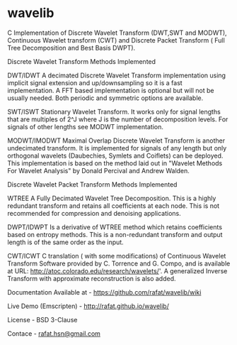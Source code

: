 wavelib
=======

C Implementation of Discrete Wavelet Transform (DWT,SWT and MODWT), Continuous Wavelet transform (CWT) and Discrete Packet Transform ( Full Tree Decomposition and Best Basis DWPT).

Discrete Wavelet Transform Methods Implemented

DWT/IDWT A decimated Discrete Wavelet Transform implementation using implicit signal extension and up/downsampling so it is a fast implementation. A FFT based implementation is optional but will not be usually needed. Both periodic and symmetric options are available.

SWT/ISWT Stationary Wavelet Transform. It works only for signal lengths that are multiples of 2^J where J is the number of decomposition levels. For signals of other lengths see MODWT implementation.

MODWT/IMODWT Maximal Overlap Discrete Wavelet Transform is another undecimated transform. It is implemented for signals of any length but only orthogonal wavelets (Daubechies, Symlets and Coiflets) can be deployed. This implementation is based on the method laid out in "Wavelet Methods For Wavelet Analysis" by Donald Percival and Andrew Walden. 

Discrete Wavelet Packet Transform Methods Implemented

WTREE A Fully Decimated Wavelet Tree Decomposition. This is a highly redundant transform and retains all coefficients at each node. This is not recommended for compression and denoising applications.

DWPT/IDWPT Is a derivative of WTREE method which retains coefficients based on entropy methods. This is a non-redundant transform and output length is of the same order as the input.

CWT/ICWT C translation ( with some modifications) of Continuous Wavelet  Transform Software provided by C. Torrence and G. Compo, and is available at URL: http://atoc.colorado.edu/research/wavelets/'. A generalized Inverse Transform with approximate reconstruction is also added.

Documentation Available at - https://github.com/rafat/wavelib/wiki

Live Demo (Emscripten) - http://rafat.github.io/wavelib/

License - BSD 3-Clause

Contace - rafat.hsn@gmail.com
